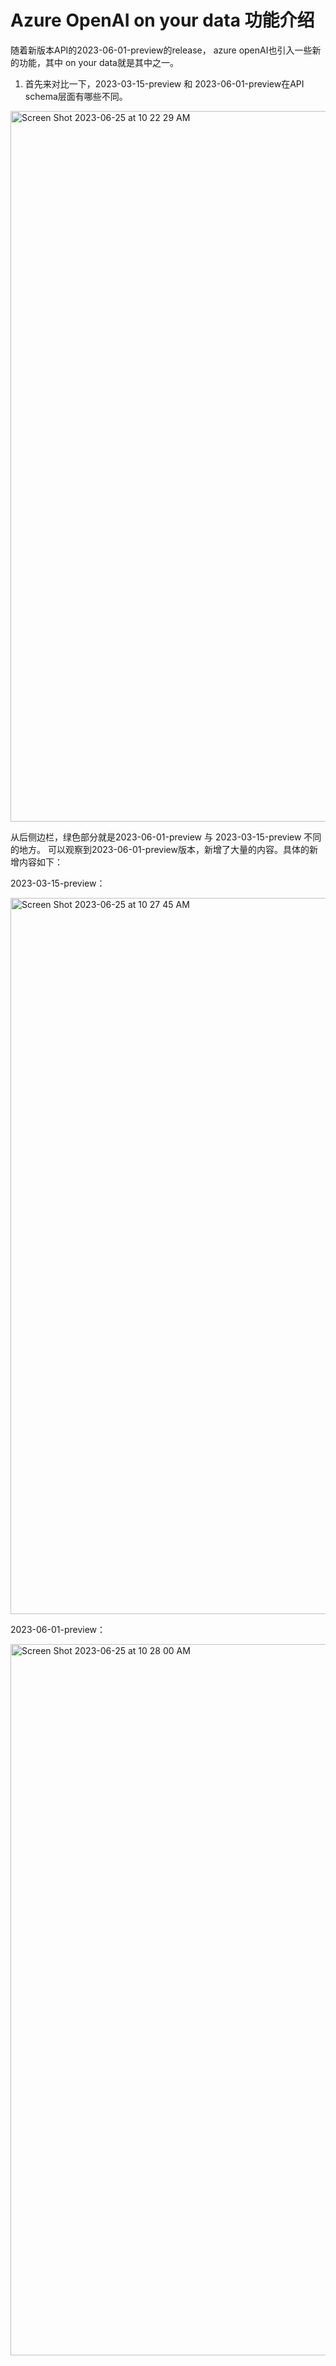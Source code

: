 # Azure OpenAI on your data 功能介绍
随着新版本API的2023-06-01-preview的release， azure openAI也引入一些新的功能，其中 on your data就是其中之一。

1. 首先来对比一下，2023-03-15-preview 和 2023-06-01-preview在API schema层面有哪些不同。
<img width="1137" alt="Screen Shot 2023-06-25 at 10 22 29 AM" src="https://github.com/huqianghui/private-public-domain-qa/assets/7360524/adc72dbd-4bd6-4bb4-a35d-44f427a787bf">

从后侧边栏，绿色部分就是2023-06-01-preview 与 2023-03-15-preview 不同的地方。
可以观察到2023-06-01-preview版本，新增了大量的内容。具体的新增内容如下：

2023-03-15-preview：

<img width="1146" alt="Screen Shot 2023-06-25 at 10 27 45 AM" src="https://github.com/huqianghui/private-public-domain-qa/assets/7360524/a449990c-40ac-4033-88c5-429cb817e79b">

2023-06-01-preview：

<img width="1138" alt="Screen Shot 2023-06-25 at 10 28 00 AM" src="https://github.com/huqianghui/private-public-domain-qa/assets/7360524/8f1ffae7-2816-465c-a5f9-866182417b0f">
